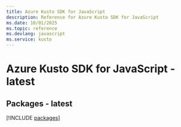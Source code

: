 ```yaml
---
title: Azure Kusto SDK for JavaScript
description: Reference for Azure Kusto SDK for JavaScript
ms.date: 10/01/2025
ms.topic: reference
ms.devlang: javascript
ms.service: kusto
---
```

# Azure Kusto SDK for JavaScript - latest
## Packages - latest
[!INCLUDE [packages](kusto-index.md)]